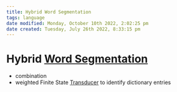 ```yaml
---
title: Hybrid Word Segmentation
tags: language
date modified: Monday, October 10th 2022, 2:02:25 pm
date created: Tuesday, July 26th 2022, 8:33:15 pm
---
```


# Hybrid [Word Segmentation](Word%20Segmentation.md)
- combination
- weighted Finite State [Transducer](Transducer.md) to identify dictionary entries

